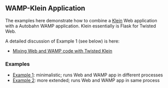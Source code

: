 ## WAMP-Klein Application

The examples here demonstrate how to combine a [Klein](https://github.com/twisted/klein) Web application with a Autobahn WAMP application. Klein essentially is Flask for Twisted Web.

A detailed discussion of Example 1 (see below) is here:

 * [Mixing Web and WAMP code with Twisted Klein](http://tavendo.com/blog/post/mixing-web-and-wamp-code-with-twisted-klein/)

### Examples

* [Example 1](example1): minimalistic; runs Web and WAMP app in different processes
* [Example 2](example2): more extended; runs Web and WAMP app in same process 
